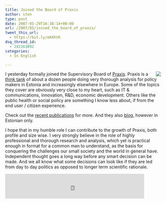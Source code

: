 ```yaml
---
title: Joined the Board of Praxis
author: sten
type: post
date: 2007-05-29T16:38:14+00:00
url: /2007/05/joined_the_board_of_praxis/
tweet_this_url:
  - https://bit.ly/eK4htK
dsq_thread_id:
  - 242163892
categories:
  - In English

---
```

<img src="http://www.praxis.ee/gfx/newlogo.gif" align="right" />
  
I yesterday formally joined the Supervisory Board of [Praxis][1]. Praxis is a [think tank][2] of about a dozen people doing very thorough analysis for policy makers in Estonia and increasingly elsewhere in Europe. Some of the topics they cover are obviously very close to my heart, such as IT & communications, innovation, R&D, economic development. Others like the public health or social policy are something I know less about, if from the end user / citizen experience.
  
Check out the [recent publications][3] for more. And they also [blog][4], however in Estonian only.
  
I hope that in my humble role I can contribute to the growth of Praxis, both profile and size wise. I very strongly believe in the role of highly professional and thorough research and analysis, which yet is practical enough in format for a common man to understand, as the basis for conquering the challenges our small society and the world in general have. Independent thought goes a long way before any smart decision can be made. And we all know what some decisions can look like if they are led from day to day politics as opposed to longer term scientific rationale.

<iframe src="http://www.facebook.com/plugins/like.php?href=http%3A%2F%2Fsten.tamkivi.com%2F2007%2F05%2Fjoined_the_board_of_praxis%2F&layout=standard&show_faces=true&width=450&action=like&colorscheme=light&height=80" scrolling="no" frameborder="0" style="border:none; overflow:hidden; width:450px; height:80px;" allowTransparency="true"></iframe>

 [1]: http://www.praxis.ee/?lang=en
 [2]: http://en.wikipedia.org/wiki/Think_tanks
 [3]: http://www.praxis.ee/?lang=en&menu_id=135
 [4]: http://praxisestonia.blogspot.com/
